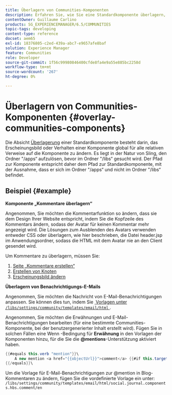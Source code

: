 ```yaml
---
title: Überlagern von Communities-Komponenten
description: Erfahren Sie, wie Sie eine Standardkomponente überlagern, um das Erscheinungsbild oder Verhalten einer Komponente global für alle relativen Verweise auf die Komponente ändern zu können.
contentOwner: Guillaume Carlino
products: SG_EXPERIENCEMANAGER/6.5/COMMUNITIES
topic-tags: developing
content-type: reference
docset: aem65
exl-id: 18376805-c2ed-439a-abc7-e9657afe8baf
solution: Experience Manager
feature: Communities
role: Developer
source-git-commit: 1f56c99980846400cfde8fa4e9a55e885bc2258d
workflow-type: tm+mt
source-wordcount: '267'
ht-degree: 0%

---
```


# Überlagern von Communities-Komponenten {#overlay-communities-components}

Die Absicht [Überlagerung](/help/communities/client-customize.md#overlays) einer Standardkomponente besteht darin, das Erscheinungsbild oder Verhalten einer Komponente global für alle relativen Verweise auf die Komponente zu ändern. Es liegt in der Natur von Sling, den Ordner &quot;/apps“ aufzulösen, bevor im Ordner &quot;/libs“ gesucht wird. Der Pfad zur Komponente entspricht daher dem Pfad zur Standardkomponente, mit der Ausnahme, dass er sich im Ordner &quot;/apps“ und nicht im Ordner &quot;/libs“ befindet.

## Beispiel {#example}

**Komponente „Kommentare überlagern“**

Angenommen, Sie möchten die Kommentarfunktion so ändern, dass sie dem Design Ihrer Website entspricht, indem Sie die Kopfzeile des Kommentars ändern, sodass der Avatar für keinen Kommentar mehr angezeigt wird. Die Lösungen zum Ausblenden des Avatars verwenden entweder CSS oder überlagern, wie hier beschrieben, die Datei header.jsp im Anwendungsordner, sodass die HTML mit dem Avatar nie an den Client gesendet wird.

Um Kommentare zu überlagern, müssen Sie:

1. [Seite „Kommentare erstellen“](/help/communities/overlay-create-comments-page.md)
1. [Erstellen von Knoten](/help/communities/overlay-create-nodes.md)
1. [Erscheinungsbild ändern](/help/communities/overlay-alter-appearance.md)

**Überlagern von Benachrichtigungs-E-Mails**

Angenommen, Sie möchten die Nachricht von E-Mail-Benachrichtigungen anpassen. Sie können dies tun, indem Sie [&#x200B; Vorlagen unter `/libs/settings/community/templates/email/html` &#x200B;](/help/communities/client-customize.md#overlays).

Angenommen, Sie möchten die Erwähnungen und E-Mail-Benachrichtigungen bearbeiten (für eine bestimmte Communities-Komponente, bei der benutzergenerierter Inhalt erstellt wird). Fügen Sie in solchen Fällen eine Wenn **&#x200B;**-Bedingung für **Erwähnung** in den Vorlagen der Komponenten hinzu, für die Sie die **@mentions**-Unterstützung aktiviert haben.

```java
{{#equals this.verb "mention"}}\
    A new mention <a href="{{objectUrl}}">comment</a> {{#if this.target.properties.[jcr:title]}}to the article "{{{target.displayName}}}" {{/if}}was added by {{{user.name}}} on {{dateUtil this.published format="EEE, d MMM yyyy HH:mm:ss z"}}.\n \
{{/equals}}\
```

Um die Vorlage für E-Mail-Benachrichtigungen zur @mention in Blog-Kommentaren zu ändern, fügen Sie die vordefinierte Vorlage ein unter: `/libs/settings/community/templates/email/html/social.journal.components.hbs.comment/en`
